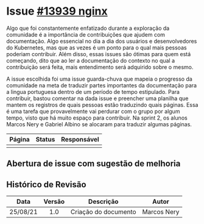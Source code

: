 # Issue [#13939 nginx](https://github.com/kubernetes/website/issues/13939)

Algo que foi constantemente enfatizado durante a exploração da comunidade é a importância de contribuições que ajudem com documentação. Algo essencial no dia a dia dos usuários e desenvolvedores do Kubernetes, mas que as vezes é um ponto para o qual mais pessoas poderiam contribuir.
Além disso, essas issues são ótimas para quem está começando, dito que ao ler a documentação do contexto no qual a contribuição será feita, mais entendimento será adquirido sobre o mesmo.

A issue escolhida foi uma issue guarda-chuva que mapeia o progresso da comunidade na meta de traduzir partes importantes da documentação para a lingua portuguesa dentro de um período de tempo estipulado. Para contribuir, bastou comentar na dada issue e preencher uma planilha que mantem os registros de quais pessoas estão traduzindo quais páginas. 
Essa é uma tarefa que provavelmente vai perdurar com o grupo por algum tempo, visto que há muito espaço para contribuir. Na sprint 2, os alunos Marcos Nery e Gabriel Albino se alocaram para traduzir algumas páginas.

|Página|Status|Responsável|
|:--:|:--:|:--:|
||||

## Abertura de issue com sugestão de melhoria



## Histórico de Revisão
|Data|Versão|Descrição|Autor|
|:--:|:--:|:--:|:--:|
|25/08/21|1.0|Criação do documento|Marcos Nery|
